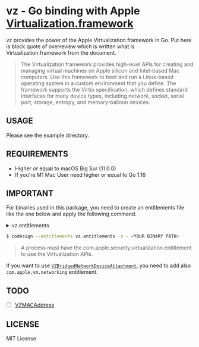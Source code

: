 vz - Go binding with Apple [Virtualization.framework](https://developer.apple.com/documentation/virtualization?language=objc)
=======

vz provides the power of the Apple Virtualization.framework in Go. Put here is block quote of overreview which is written what is Virtualization.framework from the document.

> The Virtualization framework provides high-level APIs for creating and managing virtual machines on Apple silicon and Intel-based Mac computers. Use this framework to boot and run a Linux-based operating system in a custom environment that you define. The framework supports the Virtio specification, which defines standard interfaces for many device types, including network, socket, serial port, storage, entropy, and memory-balloon devices.

## USAGE

Please see the example directory.

## REQUIREMENTS

- Higher or equal to macOS Big Sur (11.0.0)
- If you're M1 Mac User need higher or equal to Go 1.16

## IMPORTANT

For binaries used in this package, you need to create an entitlements file like the one below and apply the following command.

<details>
<summary>vz.entitlements</summary>

```
<?xml version="1.0" encoding="UTF-8"?>
<!DOCTYPE plist PUBLIC "-//Apple//DTD PLIST 1.0//EN" "http://www.apple.com/DTDs/PropertyList-1.0.dtd">
<plist version="1.0">
<dict>
	<key>com.apple.security.virtualization</key>
	<true/>
</dict>
</plist>
```

</details>

```sh
$ codesign --entitlements vz.entitlements -s - <YOUR BINARY PATH>
```

> A process must have the com.apple.security.virtualization entitlement to use the Virtualization APIs.

If you want to use [`VZBridgedNetworkDeviceAttachment`](https://developer.apple.com/documentation/virtualization/vzbridgednetworkdeviceattachment?language=objc), you need to add also `com.apple.vm.networking` entitlement.

## TODO

- [ ] [VZMACAddress](https://developer.apple.com/documentation/virtualization/vzmacaddress?language=objc)

## LICENSE

MIT License